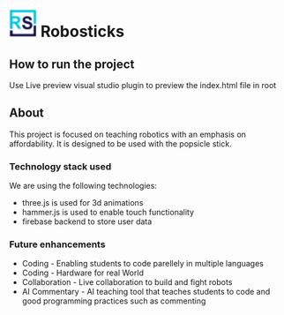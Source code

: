 <h1>
  <img src="@/../image/favicon-32x32.png" alt="Robosticks" style="height: 50px; width:50px;"/>
  Robosticks
</h1>

## How to run the project

Use Live preview visual studio plugin to preview the index.html file in root

## About 

This project is focused on teaching robotics with an emphasis on affordability. It is designed to be used with the popsicle stick.

### Technology stack used 
We are using the following technologies:
- three.js is used for 3d animations
- hammer.js is used to enable touch functionality 
- firebase backend to store user data

### Future enhancements
- Coding - Enabling students to code parellely in multiple languages
- Coding - Hardware for real World
- Collaboration - Live collaboration to build and fight robots
- AI Commentary - AI teaching tool that teaches students to code and good programming practices such as commenting
